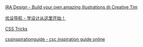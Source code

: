 [IRA Design - Build your own amazing illustrations @ Creative Tim](https://iradesign.io/)</br></br>[优设导航 - 学设计从这里开始！](https://hao.uisdc.com/)</br></br>[CSS Tricks](https://qishaoxuan.github.io/css_tricks/)</br></br>[cssinspirationguide - csc inspiration guide online](https://chokcoco.github.io/CSS-Inspiration/#/)</br></br>